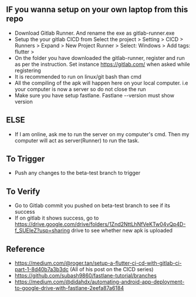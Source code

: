 ## IF you wanna setup on your own laptop from this repo
- Download Gitlab Runner. And rename the exe as gitlab-runner.exe
- Setup the your gitlab CICD from Select the project > Setting > CICD > Runners > Expand > New Project Runner > Select: Windows > Add tags: flutter > 
- On the folder you have downloaded the gitlab-runner, register and run as per the instruction. Set instance https://gitlab.com/ when asked while registering
- It is recommended to run on linux/git bash than cmd
- All the compiling of the apk will happen here on your local computer. i.e your computer is now a server so do not close the run
- Make sure you have setup fastlane. Fastlane --version must show version

## ELSE 
- If I am online, ask me to run the server on my computer's cmd. Then my computer will act as server(Runner) to run the task.

## To Trigger
- Push any changes to the beta-test branch to trigger

## To Verify
- Go to Gitlab commit you pushed on beta-test branch to see if its success
- If on gitlab it shows success, go to https://drive.google.com/drive/folders/1Znd2NttLhNfVeKTw04vQp4D-f_SUEIeZ?usp=sharing drive to see whether new apk is uploaded


## Reference
- https://medium.com/@roger.tan/setup-a-flutter-ci-cd-with-gitlab-ci-part-1-8d40b7a3b3dc (All of his post on the CICD series)
- https://github.com/subash9860/fastlane-tutorial/branches
- https://medium.com/@didahdx/automating-android-app-deployment-to-google-drive-with-fastlane-2eefa87a6184